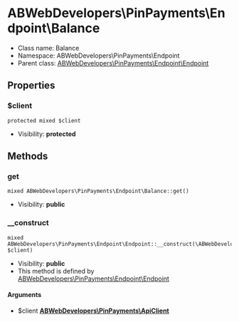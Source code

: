 ABWebDevelopers\PinPayments\Endpoint\Balance
===============






* Class name: Balance
* Namespace: ABWebDevelopers\PinPayments\Endpoint
* Parent class: [ABWebDevelopers\PinPayments\Endpoint\Endpoint](ABWebDevelopers-PinPayments-Endpoint-Endpoint.md)





Properties
----------


### $client

    protected mixed $client





* Visibility: **protected**


Methods
-------


### get

    mixed ABWebDevelopers\PinPayments\Endpoint\Balance::get()





* Visibility: **public**




### __construct

    mixed ABWebDevelopers\PinPayments\Endpoint\Endpoint::__construct(\ABWebDevelopers\PinPayments\ApiClient $client)





* Visibility: **public**
* This method is defined by [ABWebDevelopers\PinPayments\Endpoint\Endpoint](ABWebDevelopers-PinPayments-Endpoint-Endpoint.md)


#### Arguments
* $client **[ABWebDevelopers\PinPayments\ApiClient](ABWebDevelopers-PinPayments-ApiClient.md)**


